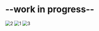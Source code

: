 # --work in progress--

![2](https://user-images.githubusercontent.com/26520289/76731468-3020c300-6766-11ea-8bc0-399f3beab978.png)
![1](https://user-images.githubusercontent.com/26520289/76731517-47f84700-6766-11ea-8928-aa98e0346632.png)
![3](https://user-images.githubusercontent.com/26520289/76731518-47f84700-6766-11ea-91d8-1e406f4499fa.png)
